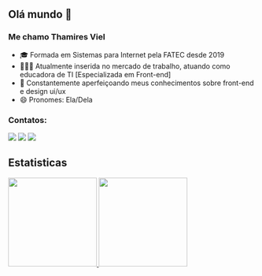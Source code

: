 ## Olá mundo 👋
### Me chamo Thamires Viel
- 🎓 Formada em Sistemas para Internet pela FATEC desde 2019
- 👩🏼‍🏫 Atualmente inserida no mercado de trabalho, atuando como educadora de TI [Especializada em Front-end]
- 🌱 Constantemente aperfeiçoando meus conhecimentos sobre front-end e design ui/ux
- 😄 Pronomes: Ela/Dela

### Contatos:

<div>
<a href="https://instagram.com/thamiresviel" target="_blank"><img src="https://img.shields.io/badge/-Instagram-%23E4405F?style=for-the-badge&logo=instagram&logoColor=white" target="_blank"></a>
<a href = "mailto:vielthamires@gmail.com"><img src="https://img.shields.io/badge/Gmail-D14836?style=for-the-badge&logo=gmail&logoColor=white" target="_blank"></a>
<a href="[[https://www.linkedin.com/in/seu-usuário-linkedln-aqui](https://www.linkedin.com/in/thamiresviel/)](https://www.linkedin.com/in/thamiresviel/)" target="_blank"><img src="https://img.shields.io/badge/-LinkedIn-%230077B5?style=for-the-badge&logo=linkedin&logoColor=white" target="_blank"></a>   
</div>

## Estatisticas

<div>
<a href="https://github.com/thamiresviel">
<img height="180em" src="https://github-readme-stats.vercel.app/api/top-langs/?username=thamiresviel&layout=compact&langs_count=7&theme=radical"/>
<img height="180em" src="https://github-readme-stats.vercel.app/api?username=thamiresviel&show_icons=true&theme=radical&include_all_commits=true&count_private=true"/>
</div>

<!--
**thamiresviel/thamiresviel** is a ✨ _special_ ✨ repository because its `README.md` (this file) appears on your GitHub profile.

Here are some ideas to get you started:

- 🔭 I’m currently working on ...
- 🌱 I’m currently learning ...
- 👯 I’m looking to collaborate on ...
- 🤔 I’m looking for help with ...
- 💬 Ask me about ...
- 📫 How to reach me: ...
- 😄 Pronouns: ...
- ⚡ Fun fact: ...
-->

